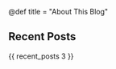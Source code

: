 @def title = "About This Blog"

## Recent Posts

{{ recent_posts 3 }}

<!-- # About This Blog

What this blog is all about

## Background

I'm a person... -->